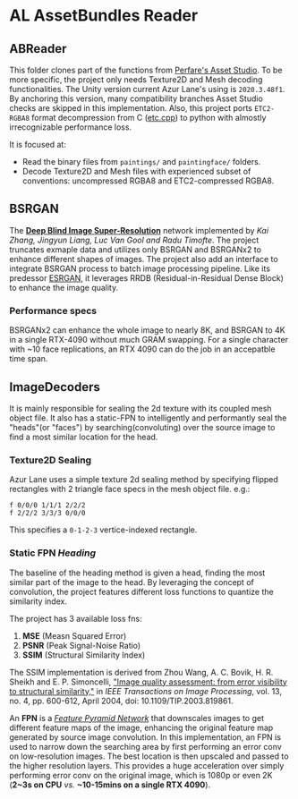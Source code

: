 # AL AssetBundles Reader

## ABReader

This folder clones part of the functions from [Perfare's Asset Studio](http://github.com/perfare/AssetStudio). To be more specific, the project only needs Texture2D and Mesh decoding functionalities. The Unity version current Azur Lane's using is `2020.3.48f1`. By anchoring this version, many compatibility branches Asset Studio checks are skipped in this implementation. Also, this project ports `ETC2-RGBA8` format decompression from C ([etc.cpp](https://github.com/Perfare/AssetStudio/blob/master/Texture2DDecoderNative/etc.cpp)) to python with almostly irrecognizable performance loss.

It is focused at:

- Read the binary files from `paintings/` and `paintingface/` folders.
- Decode Texture2D and Mesh files with experienced subset of conventions: uncompressed RGBA8 and ETC2-compressed RGBA8.

## BSRGAN

The [**Deep Blind Image Super-Resolution**](https://github.com/cszn/BSRGAN) network implemented by *Kai Zhang, Jingyun Liang, Luc Van Gool and Radu Timofte*. The project truncates exmaple data and utilizes only BSRGAN and BSRGANx2 to enhance different shapes of images. The project also add an interface to integrate BSRGAN process to batch image processing pipeline. Like its predessor [ESRGAN](https://arxiv.org/abs/1809.00219), it leverages RRDB (Residual-in-Residual Dense Block) to enhance the image quality.

### Performance specs
BSRGANx2 can enhance the whole image to nearly 8K, and BSRGAN to 4K in a single RTX-4090 without much GRAM swapping. For a single character with ~10 face replications, an RTX 4090 can do the job in an accepatble time span.

## ImageDecoders

It is mainly responsible for sealing the 2d texture with its coupled mesh object file. It also has a static-FPN to intelligently and performantly seal the "heads"(or "faces") by searching(convoluting) over the source image to find a most similar location for the head.

### Texture2D Sealing

Azur Lane uses a simple texture 2d sealing method by specifying flipped rectangles with 2 triangle face specs in the mesh object file. e.g.:

```
f 0/0/0 1/1/1 2/2/2
f 2/2/2 3/3/3 0/0/0
```

This specifies a `0-1-2-3` vertice-indexed rectangle.

### Static FPN *Heading*

The baseline of the heading method is given a head, finding the most similar part of the image to the head. By leveraging the concept of convolution, the project features different loss functions to quantize the similarity index.

The project has 3 available loss fns:
1. **MSE** (Measn Squared Error) 
2. **PSNR** (Peak Signal-Noise Ratio)
3. **SSIM** (Structural Similarity Index)

The SSIM implementation is derived from Zhou Wang, A. C. Bovik, H. R. Sheikh and E. P. Simoncelli, ["Image quality assessment: from error visibility to structural similarity,"](https://ieeexplore.ieee.org/document/1284395) in *IEEE Transactions on Image Processing*, vol. 13, no. 4, pp. 600-612, April 2004, doi: 10.1109/TIP.2003.819861.

An **FPN** is a [*Feature Pyramid Network*](https://arxiv.org/abs/1612.03144) that downscales images to get different feature maps of the image, enhancing the original feature map generated by source image convolution. In this implementation, an FPN is used to narrow down the searching area by first performing an error conv on low-resolution images. The best location is then upscaled and passed to the higher resolution layers. This provides a huge acceleration over simply performing error conv on the original image, which is 1080p or even 2K (**2~3s on CPU** *vs.* **~10-15mins on a single RTX 4090**).
